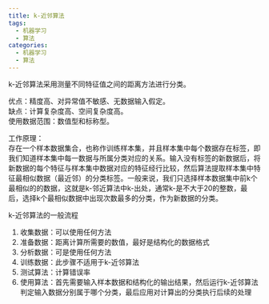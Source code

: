```yaml
---
title: k-近邻算法
tags:
  - 机器学习
  - 算法
categories:
  - 机器学习
  - 算法
---
```


k-近邻算法采用测量不同特征值之间的距离方法进行分类。

优点：精度高、对异常值不敏感、无数据输入假定。  
缺点：计算复杂度高、空间复杂度高。  
使用数据范围：数值型和标称型。

工作原理：  
存在一个样本数据集合，也称作训练样本集，并且样本集中每个数据存在标签，即我们知道样本集中每一数据与所属分类对应的关系。输入没有标签的新数据后，将新数据的每个特征与样本集中数据对应的特征经行比较，然后算法提取样本集中特征最相似数据（最近邻）的分类标签。一般来说，我们只选择样本数据集中前k个最相似的的数据，这就是k-邻近算法中k-出处，通常k-是不大于20的整数，最后，选择k个最相似数据中出现次数最多的分类，作为新数据的分类。

k-近邻算法的一般流程  
1. 收集数据：可以使用任何方法
2. 准备数据：距离计算所需要的数值，最好是结构化的数据格式
3. 分析数据：可是使用任何方法
4. 训练数据：此步骤不适用于k-近邻算法
5. 测试算法：计算错误率
6. 使用算法：首先需要输入样本数据和结构化的输出结果，然后运行k-近邻算法判定输入数据分别属于哪个分类，最后应用对计算出的分类执行后续的处理
